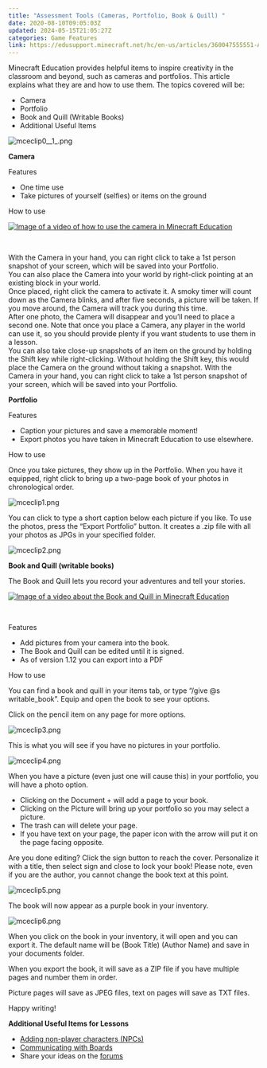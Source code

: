 ```yaml
---
title: "Assessment Tools (Cameras, Portfolio, Book & Quill) "
date: 2020-08-10T09:05:03Z
updated: 2024-05-15T21:05:27Z
categories: Game Features
link: https://edusupport.minecraft.net/hc/en-us/articles/360047555551-Assessment-Tools-Cameras-Portfolio-Book-Quill
---
```


Minecraft Education provides helpful items to inspire creativity in the classroom and beyond, such as cameras and portfolios. This article explains what they are and how to use them. The topics covered will be:

- Camera
- Portfolio
- Book and Quill (Writable Books)
- Additional Useful Items

![mceclip0\_\_1\_.png](https://edusupport.minecraft.net/hc/article_attachments/4402652940948)

**Camera**

Features

- One time use
- Take pictures of yourself (selfies) or items on the ground

How to use

[![Image of a video of how to use the camera in Minecraft Education](https://edusupport.minecraft.net/hc/article_attachments/20761925976084)](https://youtu.be/1XLRGFibFNQ)

 

With the Camera in your hand, you can right click to take a 1st person snapshot of your screen, which will be saved into your Portfolio.  
You can also place the Camera into your world by right-click pointing at an existing block in your world.  
Once placed, right click the camera to activate it. A smoky timer will count down as the Camera blinks, and after five seconds, a picture will be taken. If you move around, the Camera will track you during this time.  
After one photo, the Camera will disappear and you’ll need to place a second one. Note that once you place a Camera, any player in the world can use it, so you should provide plenty if you want students to use them in a lesson.  
You can also take close-up snapshots of an item on the ground by holding the Shift key while right-clicking. Without holding the Shift key, this would place the Camera on the ground without taking a snapshot. With the Camera in your hand, you can right click to take a 1st person snapshot of your screen, which will be saved into your Portfolio.

**Portfolio**

Features

- Caption your pictures and save a memorable moment!
- Export photos you have taken in Minecraft Education to use elsewhere.

How to use

Once you take pictures, they show up in the Portfolio. When you have it equipped, right click to bring up a two-page book of your photos in chronological order.

![mceclip1.png](https://edusupport.minecraft.net/hc/article_attachments/4402652942356)

You can click to type a short caption below each picture if you like. To use the photos, press the “Export Portfolio” button. It creates a .zip file with all your photos as JPGs in your specified folder.

![mceclip2.png](https://edusupport.minecraft.net/hc/article_attachments/4402652943892)

**Book and Quill (writable books)**

The Book and Quill lets you record your adventures and tell your stories.

[![Image of a video about the Book and Quill in Minecraft Education](https://edusupport.minecraft.net/hc/article_attachments/20761925991316)](https://youtu.be/8Q7ZNwLVmpw)

 

Features

- Add pictures from your camera into the book.
- The Book and Quill can be edited until it is signed.
- As of version 1.12 you can export into a PDF

How to use

You can find a book and quill in your items tab, or type “/give @s writable_book”. Equip and open the book to see your options.

Click on the pencil item on any page for more options.

![mceclip3.png](https://edusupport.minecraft.net/hc/article_attachments/4402652945940)

This is what you will see if you have no pictures in your portfolio.

![mceclip4.png](https://edusupport.minecraft.net/hc/article_attachments/4402660936340)

When you have a picture (even just one will cause this) in your portfolio, you will have a photo option.

- Clicking on the Document + will add a page to your book.
- Clicking on the Picture will bring up your portfolio so you may select a picture.
- The trash can will delete your page.
- If you have text on your page, the paper icon with the arrow will put it on the page facing opposite.

Are you done editing? Click the sign button to reach the cover. Personalize it with a title, then select sign and close to lock your book! Please note, even if you are the author, you cannot change the book text at this point.

![mceclip5.png](https://edusupport.minecraft.net/hc/article_attachments/4402652947348)

The book will now appear as a purple book in your inventory.

![mceclip6.png](https://edusupport.minecraft.net/hc/article_attachments/4402652947988)

When you click on the book in your inventory, it will open and you can export it. The default name will be (Book Title) (Author Name) and save in your documents folder.

When you export the book, it will save as a ZIP file if you have multiple pages and number them in order.

Picture pages will save as JPEG files, text on pages will save as TXT files.

Happy writing!

**Additional Useful Items for Lessons**

- [Adding non-player characters (NPCs)](./Adding-Non-Player-Characters-NPCs.md)
- [Communicating with Boards](./Communicating-With-Boards.md)
- Share your ideas on the [forums](https://edusupport.minecraft.net/hc/en-us/community/topics)
